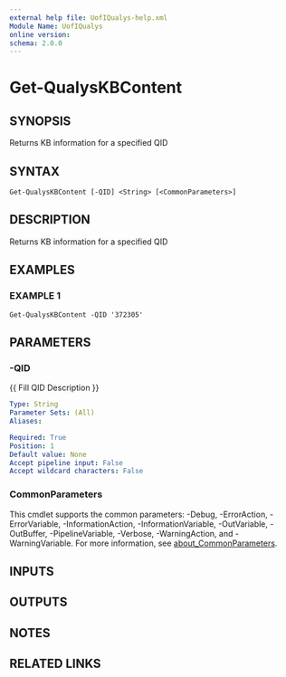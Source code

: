 ```yaml
---
external help file: UofIQualys-help.xml
Module Name: UofIQualys
online version:
schema: 2.0.0
---
```


# Get-QualysKBContent

## SYNOPSIS
Returns KB information for a specified QID

## SYNTAX

```
Get-QualysKBContent [-QID] <String> [<CommonParameters>]
```

## DESCRIPTION
Returns KB information for a specified QID

## EXAMPLES

### EXAMPLE 1
```
Get-QualysKBContent -QID '372305'
```

## PARAMETERS

### -QID
{{ Fill QID Description }}

```yaml
Type: String
Parameter Sets: (All)
Aliases:

Required: True
Position: 1
Default value: None
Accept pipeline input: False
Accept wildcard characters: False
```

### CommonParameters
This cmdlet supports the common parameters: -Debug, -ErrorAction, -ErrorVariable, -InformationAction, -InformationVariable, -OutVariable, -OutBuffer, -PipelineVariable, -Verbose, -WarningAction, and -WarningVariable. For more information, see [about_CommonParameters](http://go.microsoft.com/fwlink/?LinkID=113216).

## INPUTS

## OUTPUTS

## NOTES

## RELATED LINKS
